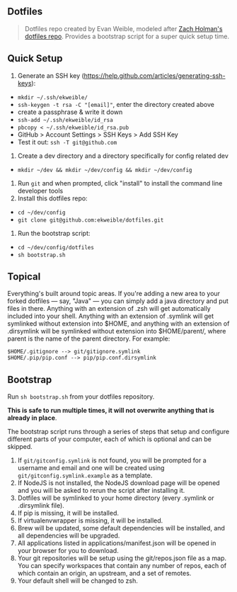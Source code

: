 Dotfiles
---

> Dotfiles repo created by Evan Weible, modeled after [Zach Holman's dotfiles repo](https://github.com/holman/dotfiles).
> Provides a bootstrap script for a super quick setup time.

## Quick Setup

1. Generate an SSH key (https://help.github.com/articles/generating-ssh-keys):
  - `mkdir ~/.ssh/ekweible/`
  - `ssh-keygen -t rsa -C "[email]"`, enter the directory created above
  - create a passphrase & write it down
  - `ssh-add ~/.ssh/ekweible/id_rsa`
  - `pbcopy < ~/.ssh/ekweible/id_rsa.pub`
  - GitHub > Account Settings > SSH Keys > Add SSH Key
  - Test it out: `ssh -T git@github.com`
1. Create a dev directory and a directory specifically for config related dev
  - `mkdir ~/dev && mkdir ~/dev/config && mkdir ~/dev/config`
1. Run `git` and when prompted, click "install" to install the command line developer tools
1. Install this dotfiles repo:
  - `cd ~/dev/config`
  - `git clone git@github.com:ekweible/dotfiles.git`
1. Run the bootstrap script:
  - `cd ~/dev/config/dotfiles`
  - `sh bootstrap.sh`


## Topical

Everything's built around topic areas. If you're adding a new area to your forked dotfiles — say, "Java" — you can
simply add a java directory and put files in there. Anything with an extension of .zsh will get automatically included
into your shell. Anything with an extension of .symlink will get symlinked without extension into $HOME, and anything
with an extension of .dirsymlink will be symlinked without extension into $HOME/parent/, where parent is the name of
the parent directory. For example:

```
$HOME/.gitignore --> git/gitignore.symlink
$HOME/.pip/pip.conf --> pip/pip.conf.dirsymlink
```


## Bootstrap

Run `sh bootstrap.sh` from your dotfiles repository.

__This is safe to run multiple times, it will not overwrite anything that is already in place__.

The bootstrap script runs through a series of steps that setup and configure different parts of your computer, each of
which is optional and can be skipped.

1. If `git/gitconfig.symlink` is not found, you will be prompted for a username and email and one will be created using
`git/gitconfig.symlink.example` as a template.
1. If NodeJS is not installed, the NodeJS download page will be opened and you will be asked to rerun the script after
installing it.
1. Dotfiles will be symlinked to your home directory (every .symlink or .dirsymlink file).
1. If pip is missing, it will be installed.
1. If virtualenvwrapper is missing, it will be installed.
1. Brew will be updated, some default dependencies will be installed, and all dependencies will be upgraded.
1. All applications listed in applications/manifest.json will be opened in your browser for you to download.
1. Your git repositories will be setup using the git/repos.json file as a map. You can specify
workspaces that contain any number of repos, each of which contain an origin, an upstream, and a set of remotes.
1. Your default shell will be changed to zsh.
